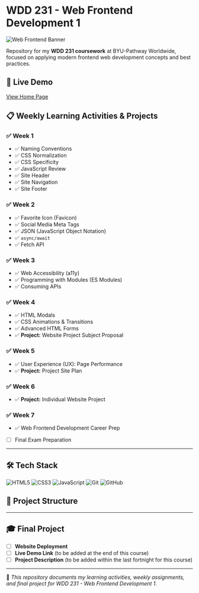 # WDD 231 - Web Frontend Development 1

![Web Frontend Banner](https://dummyimage.com/800x200/0d6efd/ffffff&text=Web+Frontend+Development+1)


Repository for my **WDD 231 coursework** at BYU-Pathway Worldwide, focused on applying modern frontend web development concepts and best practices.

## 🚀 Live Demo
[View Home Page](https://sanctagee.github.io/wdd231/)

## 📋 Weekly Learning Activities & Projects

### ✅ Week 1
- ✅ Naming Conventions  
- ✅ CSS Normalization  
- ✅ CSS Specificity  
- ✅ JavaScript Review  
- ✅ Site Header  
- ✅ Site Navigation  
- ✅ Site Footer  

### ✅ Week 2
- ✅ Favorite Icon (Favicon)  
- ✅ Social Media Meta Tags  
- ✅ JSON (JavaScript Object Notation)  
- ✅ `async/await`  
- ✅ Fetch API  

### ✅ Week 3
- ✅ Web Accessibility (a11y)  
- ✅ Programming with Modules (ES Modules)  
- ✅ Consuming APIs  

### ✅ Week 4
- ✅ HTML Modals  
- ✅ CSS Animations & Transitions  
- ✅ Advanced HTML Forms  
- ✅ **Project:** Website Project Subject Proposal  

### ✅ Week 5
- ✅ User Experience (UX): Page Performance  
- ✅ **Project:** Project Site Plan  

### ✅ Week 6
- ✅ **Project:** Individual Website Project  

### ✅ Week 7
- ✅ Web Frontend Development Career Prep  
- [ ] Final Exam Preparation  

---

## 🛠️ Tech Stack
![HTML5](https://img.shields.io/badge/HTML5-E34F26?logo=html5&logoColor=white)
![CSS3](https://img.shields.io/badge/CSS3-1572B6?logo=css3&logoColor=white)
![JavaScript](https://img.shields.io/badge/JavaScript-F7DF1E?logo=javascript&logoColor=black)
![Git](https://img.shields.io/badge/Git-F05032?logo=git&logoColor=white)
![GitHub](https://img.shields.io/badge/GitHub-181717?logo=github&logoColor=white)

## 📂 Project Structure



---

## 🎓 Final Project
- [ ] **Website Deployment**  
- [ ] **Live Demo Link** (to be added at the end of this course)  
- [ ] **Project Description** (to be added within the last fortnight for this course)  

---

📌 *This repository documents my learning activities, weekly assignments, and final project for WDD 231 - Web Frontend Development 1.*  

